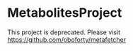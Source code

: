 # MetabolitesProject

This project is deprecated. Please visit https://github.com/oboforty/metafetcher
